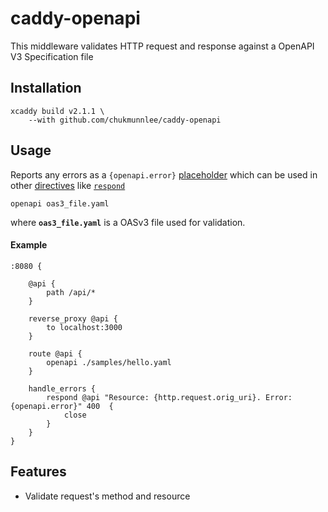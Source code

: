 # caddy-openapi

This middleware validates HTTP request and response against a OpenAPI V3 Specification file

## Installation

```
xcaddy build v2.1.1 \
    --with github.com/chukmunnlee/caddy-openapi
```

## Usage

Reports any errors as a `{openapi.error}` [placeholder](https://caddyserver.com/docs/caddyfile/concepts#placeholders) which can be used in other [directives](https://caddyserver.com/docs/caddyfile/directives) like [`respond`](https://caddyserver.com/docs/caddyfile/directives/respond)

```
openapi oas3_file.yaml
```

where **`oas3_file.yaml`** is a OASv3 file used for validation.

#### Example

```
:8080 {

	@api {
		path /api/*
	}

	reverse_proxy @api {
		to localhost:3000
	}

	route @api {
		openapi ./samples/hello.yaml 
	}

	handle_errors {
		respond @api "Resource: {http.request.orig_uri}. Error: {openapi.error}" 400  {
			close
		}
	}
}
```

## Features

* Validate request's method and resource
